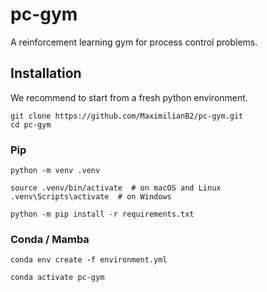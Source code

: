 # pc-gym
A reinforcement learning gym for process control problems.

## Installation
We recommend to start from a fresh python environment.

```
git clone https://github.com/MaximilianB2/pc-gym.git
cd pc-gym
```

### Pip
```
python -m venv .venv

source .venv/bin/activate  # on macOS and Linux
.venv\Scripts\activate  # on Windows

python -m pip install -r requirements.txt 
```

### Conda / Mamba
```
conda env create -f environment.yml

conda activate pc-gym
```
